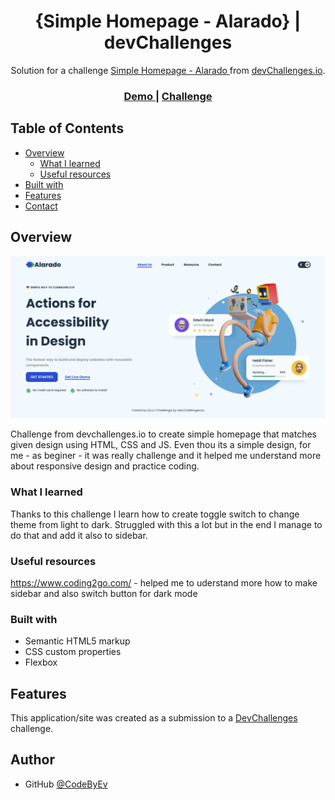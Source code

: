 <!-- Please update value in the {}  -->

<h1 align="center">{Simple Homepage - Alarado} | devChallenges</h1>

<div align="center">
   Solution for a challenge <a href="https://devchallenges.io/challenge/simple-hompage-alarado" target="_blank">Simple Homepage - Alarado </a> from <a href="http://devchallenges.io" target="_blank">devChallenges.io</a>.
</div>

<div align="center">
  <h3>
    <a href="{https://your-demo-link.your-domain}">
      Demo
    </a>
    <span> | </span>
    <a href="https://devchallenges.io/challenge/simple-hompage-alarado">
      Challenge
    </a>
  </h3>
</div>

<!-- TABLE OF CONTENTS -->

## Table of Contents

- [Overview](#overview)
  - [What I learned](#what-i-learned)
  - [Useful resources](#useful-resources)
- [Built with](#built-with)
- [Features](#features)
- [Contact](#contact)

<!-- OVERVIEW -->

## Overview

![screenshot](./screenshot.png)

Challenge from devchallenges.io to create simple homepage that matches given design using HTML, CSS and JS. Even thou its a simple design, for me - as beginer - it was really challenge and it helped me understand more about responsive design and practice coding.

### What I learned

Thanks to this challenge I learn how to create toggle switch to change theme from light to dark. Struggled with this a lot but in the end I manage to do that and add it also to sidebar. 

### Useful resources

https://www.coding2go.com/ - helped me to uderstand more how to make sidebar and also switch button for dark mode

### Built with

- Semantic HTML5 markup
- CSS custom properties
- Flexbox

## Features

This application/site was created as a submission to a [DevChallenges](https://devchallenges.io/challenges-dashboard) challenge.


## Author

- GitHub [@CodeByEv](https://github.com/CodeByEv)
